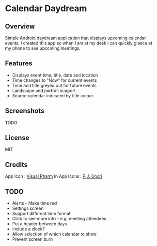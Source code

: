 # Calendar Daydream

## Overview

Simple [Android daydream](http://developer.android.com/about/versions/android-4.2.html#Daydream) application that displays upcoming calendar events.  I created this app so when I am at my desk I can quickly glance at my phone to see upcoming meetings.

## Features

 * Displays event time, title, date and location
 * Time changes to "Now" for current events
 * Time and title greyed out for future events
 * Landscape and portrait support
 * Source calendar indicated by title colour

## Screenshots

TODO

## License

MIT

## Credits

App Icon : [Visual Pharm](http://www.visualpharm.com/)
In App Icons : [P.J. Onori](http://somerandomdude.com/work/open-iconic/)

## TODO

 * Alerts - Make time red
 * Settings screen
 * Support different time format
 * Click to see more info - e.g. meeting attendees
 * Put a header between days
 * Include a clock?
 * Allow selection of which calendar to show
 * Prevent screen burn
